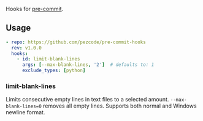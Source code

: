 Hooks for [pre-commit](http://pre-commit.com).

## Usage

```yaml
- repo: https://github.com/pezcode/pre-commit-hooks
  rev: v1.0.0
  hooks:
    - id: limit-blank-lines
      args: [--max-blank-lines, '2']  # defaults to: 1
      exclude_types: [python]
```

### limit-blank-lines

Limits consecutive empty lines in text files to a selected amount. `--max-blank-lines=0` removes all empty lines. Supports both normal and Windows newline format.
